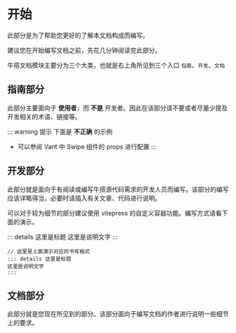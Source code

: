 # 开始

此部分是为了帮助您更好的了解本文档构成而编写。

建议您在开始编写文档之前，先花几分钟阅读完此部分。

牛搭文档模块主要分为三个大类，也就是右上角所见到三个入口 `指南`、`开发`、`文档`

## 指南部分

此部分主要面向于 **使用者**，而 **不是** 开发者。因此在该部分请不要或者尽量少提及开发相关的术语、链接等。

::: warning 提示
下面是 **不正确** 的示例

- 可以参阅 Vant 中 Swipe 组件的 props 进行配置
  :::

## 开发部分

此部分就是面向于有阅读或编写牛搭源代码需求的开发人员而编写。该部分的编写应该详略得当，必要时请插入有关文章、代码进行说明。

可以对于较为细节的部分建议使用 vitepress 的自定义容器功能。编写方式请看下面的演示。

::: details 这里是标题
这里是说明文字
:::

```text
// 这里是上面演示对应的书写格式
::: details 这里是标题
这里是说明文字
:::
```

## 文档部分

此部分就是您现在所见到的部分。该部分面向于编写文档的作者进行说明一些细节上的要求。
